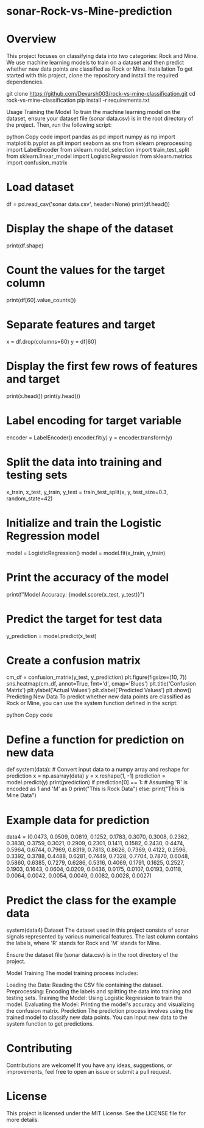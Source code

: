 # sonar-Rock-vs-Mine-prediction
# Overview
This project focuses on classifying data into two categories: Rock and Mine. We use machine learning models to train on a dataset and then predict whether new data points are classified as Rock or Mine.
Installation
To get started with this project, clone the repository and install the required dependencies.


git clone https://github.com/Devarsh003/rock-vs-mine-classification.git 
cd rock-vs-mine-classification 
pip install -r requirements.txt

Usage
Training the Model
To train the machine learning model on the dataset, ensure your dataset file (sonar data.csv) is in the root directory of the project. Then, run the following script:

python
Copy code
import pandas as pd
import numpy as np
import matplotlib.pyplot as plt
import seaborn as sns
from sklearn.preprocessing import LabelEncoder
from sklearn.model_selection import train_test_split
from sklearn.linear_model import LogisticRegression
from sklearn.metrics import confusion_matrix

# Load dataset
df = pd.read_csv('sonar data.csv', header=None)
print(df.head())

# Display the shape of the dataset
print(df.shape)

# Count the values for the target column
print(df[60].value_counts())

# Separate features and target
x = df.drop(columns=60)
y = df[60]

# Display the first few rows of features and target
print(x.head())
print(y.head())

# Label encoding for target variable
encoder = LabelEncoder()
encoder.fit(y)
y = encoder.transform(y)

# Split the data into training and testing sets
x_train, x_test, y_train, y_test = train_test_split(x, y, test_size=0.3, random_state=42)

# Initialize and train the Logistic Regression model
model = LogisticRegression()
model = model.fit(x_train, y_train)

# Print the accuracy of the model
print(f"Model Accuracy: {model.score(x_test, y_test)}")

# Predict the target for test data
y_prediction = model.predict(x_test)

# Create a confusion matrix
cm_df = confusion_matrix(y_test, y_prediction)
plt.figure(figsize=(10, 7))
sns.heatmap(cm_df, annot=True, fmt='d', cmap='Blues')
plt.title('Confusion Matrix')
plt.ylabel('Actual Values')
plt.xlabel('Predicted Values')
plt.show()
Predicting New Data
To predict whether new data points are classified as Rock or Mine, you can use the system function defined in the script:

python
Copy code
# Define a function for prediction on new data
def system(data):
    # Convert input data to a numpy array and reshape for prediction
    x = np.asarray(data)
    y = x.reshape(1, -1)
    prediction = model.predict(y)
    print(prediction)
    if prediction[0] == 1:  # Assuming 'R' is encoded as 1 and 'M' as 0
        print("This is Rock Data")
    else:
        print("This is Mine Data")

# Example data for prediction
data4 = (0.0473, 0.0509, 0.0819, 0.1252, 0.1783, 0.3070, 0.3008, 0.2362, 0.3830, 0.3759,
         0.3021, 0.2909, 0.2301, 0.1411, 0.1582, 0.2430, 0.4474, 0.5964, 0.6744, 0.7969,
         0.8319, 0.7813, 0.8626, 0.7369, 0.4122, 0.2596, 0.3392, 0.3788, 0.4488, 0.6281,
         0.7449, 0.7328, 0.7704, 0.7870, 0.6048, 0.5860, 0.6385, 0.7279, 0.6286, 0.5316,
         0.4069, 0.1791, 0.1625, 0.2527, 0.1903, 0.1643, 0.0604, 0.0209, 0.0436, 0.0175,
         0.0107, 0.0193, 0.0118, 0.0064, 0.0042, 0.0054, 0.0049, 0.0082, 0.0028, 0.0027)

# Predict the class for the example data
system(data4)
Dataset
The dataset used in this project consists of sonar signals represented by various numerical features. The last column contains the labels, where 'R' stands for Rock and 'M' stands for Mine.

Ensure the dataset file (sonar data.csv) is in the root directory of the project.

Model Training
The model training process includes:

Loading the Data: Reading the CSV file containing the dataset.
Preprocessing: Encoding the labels and splitting the data into training and testing sets.
Training the Model: Using Logistic Regression to train the model.
Evaluating the Model: Printing the model's accuracy and visualizing the confusion matrix.
Prediction
The prediction process involves using the trained model to classify new data points. You can input new data to the system function to get predictions.

# Contributing
Contributions are welcome! If you have any ideas, suggestions, or improvements, feel free to open an issue or submit a pull request.

# License
This project is licensed under the MIT License. See the LICENSE file for more details.

